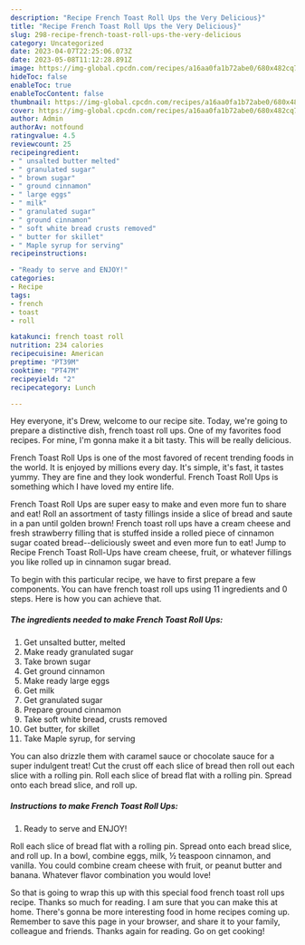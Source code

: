 ```yaml
---
description: "Recipe French Toast Roll Ups the Very Delicious}"
title: "Recipe French Toast Roll Ups the Very Delicious}"
slug: 298-recipe-french-toast-roll-ups-the-very-delicious
category: Uncategorized
date: 2023-04-07T22:25:06.073Z
date: 2023-05-08T11:12:28.891Z
image: https://img-global.cpcdn.com/recipes/a16aa0fa1b72abe0/680x482cq70/french-toast-roll-ups-recipe-main-photo.jpg
hideToc: false
enableToc: true
enableTocContent: false
thumbnail: https://img-global.cpcdn.com/recipes/a16aa0fa1b72abe0/680x482cq70/french-toast-roll-ups-recipe-main-photo.jpg
cover: https://img-global.cpcdn.com/recipes/a16aa0fa1b72abe0/680x482cq70/french-toast-roll-ups-recipe-main-photo.jpg
author: Admin
authorAv: notfound
ratingvalue: 4.5
reviewcount: 25
recipeingredient:
- " unsalted butter melted"
- " granulated sugar"
- " brown sugar"
- " ground cinnamon"
- " large eggs"
- " milk"
- " granulated sugar"
- " ground cinnamon"
- " soft white bread crusts removed"
- " butter for skillet"
- " Maple syrup for serving"
recipeinstructions:

- "Ready to serve and ENJOY!"
categories:
- Recipe
tags:
- french
- toast
- roll

katakunci: french toast roll 
nutrition: 234 calories
recipecuisine: American
preptime: "PT39M"
cooktime: "PT47M"
recipeyield: "2"
recipecategory: Lunch

---
```



Hey everyone, it's Drew, welcome to our recipe site. Today, we're going to prepare a distinctive dish, french toast roll ups. One of my favorites food recipes. For mine, I'm gonna make it a bit tasty. This will be really delicious.

French Toast Roll Ups is one of the most favored of recent trending foods in the world. It is enjoyed by millions every day. It's simple, it's fast, it tastes yummy. They are fine and they look wonderful. French Toast Roll Ups is something which I have loved my entire life.

French Toast Roll Ups are super easy to make and even more fun to share and eat! Roll an assortment of tasty fillings inside a slice of bread and saute in a pan until golden brown! French toast roll ups have a cream cheese and fresh strawberry filling that is stuffed inside a rolled piece of cinnamon sugar coated bread--deliciously sweet and even more fun to eat! Jump to Recipe French Toast Roll-Ups have cream cheese, fruit, or whatever fillings you like rolled up in cinnamon sugar bread.


To begin with this particular recipe, we have to first prepare a few components. You can have french toast roll ups using 11 ingredients and 0 steps. Here is how you can achieve that.

<!--inarticleads1-->

##### The ingredients needed to make French Toast Roll Ups:

1. Get  unsalted butter, melted
1. Make ready  granulated sugar
1. Take  brown sugar
1. Get  ground cinnamon
1. Make ready  large eggs
1. Get  milk
1. Get  granulated sugar
1. Prepare  ground cinnamon
1. Take  soft white bread, crusts removed
1. Get  butter, for skillet
1. Take  Maple syrup, for serving


You can also drizzle them with caramel sauce or chocolate sauce for a super indulgent treat! Cut the crust off each slice of bread then roll out each slice with a rolling pin. Roll each slice of bread flat with a rolling pin. Spread onto each bread slice, and roll up. 

<!--inarticleads2-->

##### Instructions to make French Toast Roll Ups:


1. Ready to serve and ENJOY!

Roll each slice of bread flat with a rolling pin. Spread onto each bread slice, and roll up. In a bowl, combine eggs, milk, ½ teaspoon cinnamon, and vanilla. You could combine cream cheese with fruit, or peanut butter and banana. Whatever flavor combination you would love! 

So that is going to wrap this up with this special food french toast roll ups recipe. Thanks so much for reading. I am sure that you can make this at home. There's gonna be more interesting food in home recipes coming up. Remember to save this page in your browser, and share it to your family, colleague and friends. Thanks again for reading. Go on get cooking!
